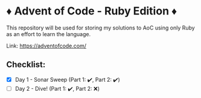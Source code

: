 # ♦️ Advent of Code - Ruby Edition ♦️

This repository will be used for storing my solutions to AoC using only Ruby as an effort to learn the language. 

Link: <https://adventofcode.com/>

## Checklist: 

- [x] Day 1 - Sonar Sweep (Part 1: ✔️, Part 2: ✔️)
- [ ] Day 2 - Dive! (Part 1: ✔️, Part 2: ❌)
